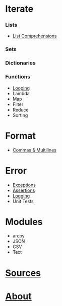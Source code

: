 # Iterate

### Lists
- [List Comprehensions](./listComprehensions.html)

### Sets

### Dictionaries

### Functions
- [Looping](./looping.html)
- Lambda
- Map
- Filter
- Reduce
- Sorting

# Format
- [Commas & Multilines](./commasMultiline.html)
	
# Error
- [Exceptions](./exceptions.html)
- [Assertions](./assertions.html)
- [Logging](./logging.html)
- Unit Tests

# Modules
- arcpy
- JSON
- CSV
- Text

# [Sources](./sources.html)
# [About](./about.html)
